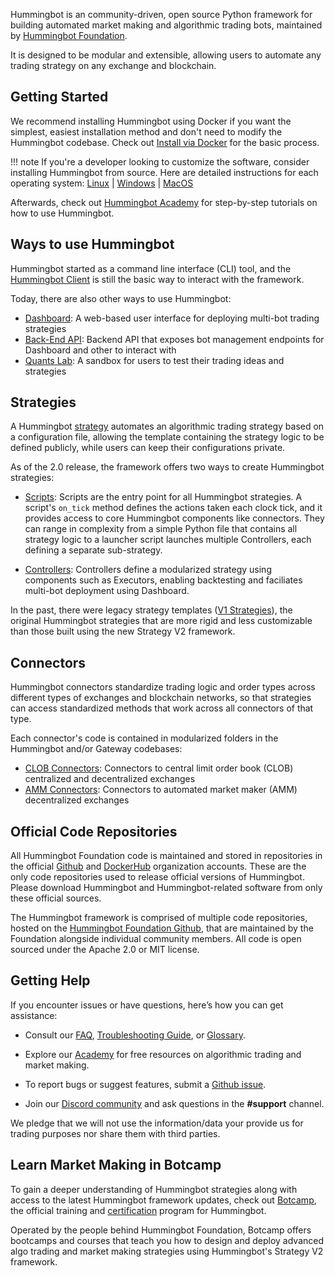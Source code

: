 Hummingbot is an community-driven, open source Python framework for building automated market making and algorithmic trading bots, maintained by [Hummingbot Foundation](../about/index.md).

It is designed to be modular and extensible, allowing users to automate any trading strategy on any exchange and blockchain.

## Getting Started

We recommend installing Hummingbot using Docker if you want the simplest, easiest installation method and don't need to modify the Hummingbot codebase. Check out [Install via Docker](/installation/docker) for the basic process.

!!! note
    If you're a developer looking to customize the software, consider installing Hummingbot from source. Here are detailed instructions for each operating system: [Linux](/installation/linux) | [Windows](/installation/windows) | [MacOS](/installation/mac)

Afterwards, check out [Hummingbot Academy](/academy) for step-by-step tutorials on how to use Hummingbot.

## Ways to use Hummingbot

Hummingbot started as a command line interface (CLI) tool, and the [Hummingbot Client](/client) is still the basic way to interact with the framework. 

Today, there are also other ways to use Hummingbot:

* [Dashboard](/dashboard): A web-based user interface for deploying multi-bot trading strategies
* [Back-End API](https://github.com/hummingbot/backend-api): Backend API that exposes bot management endpoints for Dashboard and other  to interact with
* [Quants Lab](https://github.com/hummingbot/quants-lab): A sandbox for users to test their trading ideas and strategies

## Strategies

A Hummingbot [strategy](/strategies) automates an algorithmic trading strategy based on a configuration file, allowing the template containing the strategy logic to be defined publicly, while users can keep their configurations private.

As of the 2.0 release, the framework offers two ways to create Hummingbot strategies:

* [Scripts](/scripts): Scripts are the entry point for all Hummingbot strategies. A script's `on_tick` method defines the actions taken each clock tick, and it provides access to core Hummingbot components like connectors. They can range in complexity from a simple Python file that contains all strategy logic to a launcher script launches multiple Controllers, each defining a separate sub-strategy. 

* [Controllers](/v2-strategies/controllers): Controllers define a modularized strategy using components such as Executors, enabling backtesting and faciliates multi-bot deployment using Dashboard.

In the past, there were legacy strategy templates ([V1 Strategies](/v1-strategies/)), the original Hummingbot strategies that are more rigid and less customizable than those built using the new Strategy V2 framework.

## Connectors

Hummingbot connectors standardize trading logic and order types across different types of exchanges and blockchain networks, so that strategies can access standardized methods that work across all connectors of that type.

Each connector's code is contained in modularized folders in the Hummingbot and/or Gateway codebases:

- [CLOB Connectors](/exchanges/): Connectors to central limit order book (CLOB) centralized and decentralized exchanges
- [AMM Connectors](/dex-connectors): Connectors to automated market maker (AMM) decentralized exchanges

## Official Code Repositories

All Hummingbot Foundation code is maintained and stored in repositories in the official [Github](https://github.com/hummingbot) and [DockerHub](https://hub.docker.com/r/hummingbot/) organization accounts. These are the only code repositories used to release official versions of Hummingbot.  Please download Hummingbot and Hummingbot-related software from only these official sources.

The Hummingbot framework is comprised of multiple code repositories, hosted on the [Hummingbot Foundation Github](https://github.com/hummingbot), that are maintained by the Foundation alongside individual community members. All code is open sourced under the Apache 2.0 or MIT license.

## Getting Help

If you encounter issues or have questions, here’s how you can get assistance:

- Consult our [FAQ](../faq.md), [Troubleshooting Guide](../troubleshooting.md), or [Glossary](../glossary.md).

- Explore our [Academy](../academy/index.md) for free resources on algorithmic trading and market making.

- To report bugs or suggest features, submit a [Github issue](https://github.com/hummingbot/hummingbot/issues/new/choose).

- Join our [Discord community](https://discord.gg/hummingbot) and ask questions in the **#support** channel.

We pledge that we will not use the information/data your provide us for trading purposes nor share them with third parties.

## Learn Market Making in Botcamp

To gain a deeper understanding of Hummingbot strategies along with access to the latest Hummingbot framework updates, check out [Botcamp](https://www.botcamp.xyz), the official training and [certification](/certification) program for Hummingbot.

Operated by the people behind Hummingbot Foundation, Botcamp offers bootcamps and courses that teach you how to design and deploy advanced algo trading and market making strategies using Hummingbot's Strategy V2 framework.